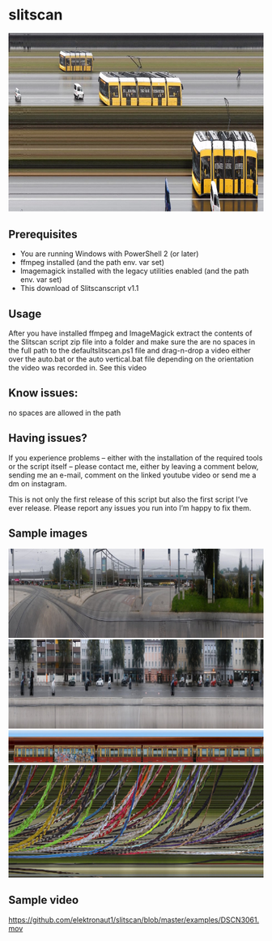 # slitscan
![](https://github.com/elektronaut1/slitscan/blob/master/examples/slit.jpg "Berlin, Bersarinplatz")
## Prerequisites
* You are running Windows with PowerShell 2 (or later)
* ffmpeg installed (and the path env. var set)
* Imagemagick installed with the legacy utilities enabled (and the path env. var set)
* This download of Slitscanscript v1.1

## Usage
After you have installed ffmpeg and ImageMagick extract the contents of the Slitscan script zip file into a folder and make sure the are no spaces in the full path to the defaultslitscan.ps1 file and drag-n-drop a video either over the auto.bat or the auto vertical.bat file depending on the orientation the video was recorded in.
See this video

## Know issues:
no spaces are allowed in the path

## Having issues?
If you experience problems – either with the installation of the required tools or the script itself – please contact me, either by leaving a comment below, sending me an e-mail, comment on the linked youtube video or send me a dm on instagram.

This is not only the first release of this script but also the first script I’ve ever release. Please report any issues you run into I’m happy to fix them.

## Sample images
![](https://github.com/elektronaut1/slitscan/blob/master/examples/Slitscan_09242017.jpg "Wien, Praterstern")
![](https://github.com/elektronaut1/slitscan/blob/master/examples/Slitscan_092420172.jpg "Wien, Franzensbrückenstraße")
![](https://github.com/elektronaut1/slitscan/blob/master/examples/Slitscan_20180810.jpg "Berlin, Westhafen")
![](https://github.com/elektronaut1/slitscan/blob/master/examples/gopr1605_230.jpg "")

## Sample video
https://github.com/elektronaut1/slitscan/blob/master/examples/DSCN3061.mov




